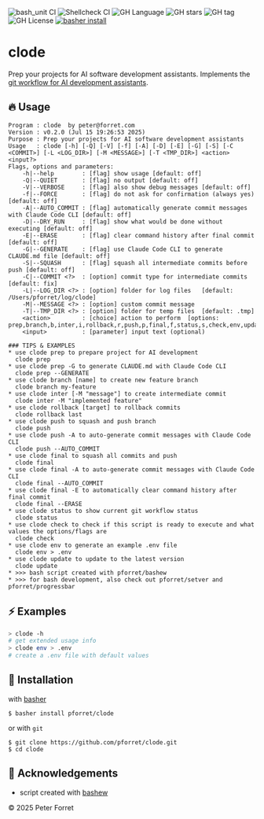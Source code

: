 ![bash_unit CI](https://github.com/pforret/clode/workflows/bash_unit%20CI/badge.svg)
![Shellcheck CI](https://github.com/pforret/clode/workflows/Shellcheck%20CI/badge.svg)
![GH Language](https://img.shields.io/github/languages/top/pforret/clode)
![GH stars](https://img.shields.io/github/stars/pforret/clode)
![GH tag](https://img.shields.io/github/v/tag/pforret/clode)
![GH License](https://img.shields.io/github/license/pforret/clode)
[![basher install](https://img.shields.io/badge/basher-install-white?logo=gnu-bash&style=flat)](https://www.basher.it/package/)

# clode

Prep your projects for AI software development assistants.
Implements the [git workflow for AI development assistants](https://github.com/pforret/claude_code_tips/blob/main/GIT.md).

## 🔥 Usage

```
Program : clode  by peter@forret.com
Version : v0.2.0 (Jul 15 19:26:53 2025)
Purpose : Prep your projects for AI software development assistants
Usage   : clode [-h] [-Q] [-V] [-f] [-A] [-D] [-E] [-G] [-S] [-C <COMMIT>] [-L <LOG_DIR>] [-M <MESSAGE>] [-T <TMP_DIR>] <action> <input?>
Flags, options and parameters:
    -h|--help        : [flag] show usage [default: off]
    -Q|--QUIET       : [flag] no output [default: off]
    -V|--VERBOSE     : [flag] also show debug messages [default: off]
    -f|--FORCE       : [flag] do not ask for confirmation (always yes) [default: off]
    -A|--AUTO_COMMIT : [flag] automatically generate commit messages with Claude Code CLI [default: off]
    -D|--DRY_RUN     : [flag] show what would be done without executing [default: off]
    -E|--ERASE       : [flag] clear command history after final commit [default: off]
    -G|--GENERATE    : [flag] use Claude Code CLI to generate CLAUDE.md file [default: off]
    -S|--SQUASH      : [flag] squash all intermediate commits before push [default: off]
    -C|--COMMIT <?>  : [option] commit type for intermediate commits  [default: fix]
    -L|--LOG_DIR <?> : [option] folder for log files   [default: /Users/pforret/log/clode]
    -M|--MESSAGE <?> : [option] custom commit message
    -T|--TMP_DIR <?> : [option] folder for temp files  [default: .tmp]
    <action>         : [choice] action to perform  [options: prep,branch,b,inter,i,rollback,r,push,p,final,f,status,s,check,env,update]
    <input>          : [parameter] input text (optional)
                                                                                                 
### TIPS & EXAMPLES
* use clode prep to prepare project for AI development
  clode prep
* use clode prep -G to generate CLAUDE.md with Claude Code CLI
  clode prep --GENERATE
* use clode branch [name] to create new feature branch
  clode branch my-feature
* use clode inter [-M "message"] to create intermediate commit
  clode inter -M "implemented feature"
* use clode rollback [target] to rollback commits
  clode rollback last
* use clode push to squash and push branch
  clode push
* use clode push -A to auto-generate commit messages with Claude Code CLI
  clode push --AUTO_COMMIT
* use clode final to squash all commits and push
  clode final
* use clode final -A to auto-generate commit messages with Claude Code CLI
  clode final --AUTO_COMMIT
* use clode final -E to automatically clear command history after final commit
  clode final --ERASE
* use clode status to show current git workflow status
  clode status
* use clode check to check if this script is ready to execute and what values the options/flags are
  clode check
* use clode env to generate an example .env file
  clode env > .env
* use clode update to update to the latest version
  clode update
* >>> bash script created with pforret/bashew
* >>> for bash development, also check out pforret/setver and pforret/progressbar
```

## ⚡️ Examples

```bash
> clode -h 
# get extended usage info
> clode env > .env
# create a .env file with default values
```

## 🚀 Installation

with [basher](https://github.com/basherpm/basher)

	$ basher install pforret/clode

or with `git`

	$ git clone https://github.com/pforret/clode.git
	$ cd clode

## 📝 Acknowledgements

* script created with [bashew](https://github.com/pforret/bashew)

&copy; 2025 Peter Forret
